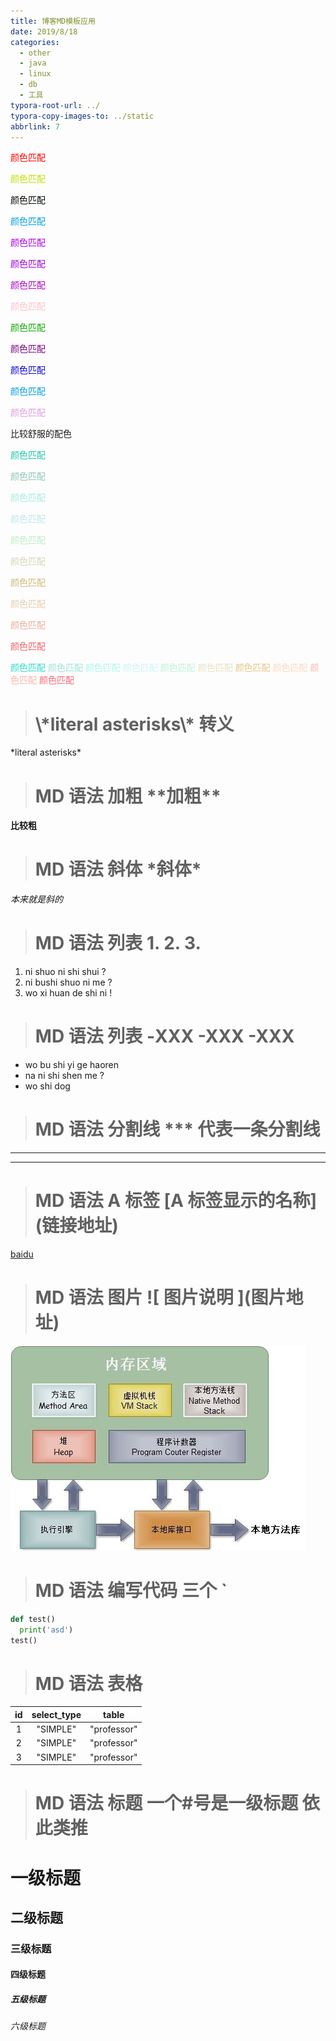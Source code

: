 ```yaml
---
title: 博客MD模板应用
date: 2019/8/18
categories:
  - other
  - java
  - linux
  - db
  - 工具
typora-root-url: ../
typora-copy-images-to: ../static
abbrlink: 7
---
```




<font color = red >颜色匹配</font>

<font color = cherry >颜色匹配</font>

<font color = jam >颜色匹配</font>

<font color = granet >颜色匹配</font>

<font color = brike >颜色匹配</font>

<font color = apple >颜色匹配</font>

<font color = blood >颜色匹配</font>

<font color = pink >颜色匹配</font>

<font color = peach >颜色匹配</font>

<font color = purple >颜色匹配</font>

<font color = mauve >颜色匹配</font>

<font color = grape >颜色匹配</font>

<font color = plum >颜色匹配</font>



比较舒服的配色



<font color = #19CAAD >颜色匹配</font>

<font color = 8CC7B5 >颜色匹配</font>

<font color = A0EEE1 >颜色匹配</font>

<font color = BEE7E9 >颜色匹配</font>

<font color = BEEDC7 >颜色匹配</font>



<font color = D6D5B7 >颜色匹配</font>

<font color = D1BA74 >颜色匹配</font>

<font color = E6CEAC >颜色匹配</font>

<font color = ECAD9E >颜色匹配</font>

<font color = F4606C >颜色匹配</font>



<font color= #2ae0c8 > 颜色匹配 </font> 
<font color= #a2e1d4 > 颜色匹配 </font>
<font color= #acf6ef > 颜色匹配 </font>
<font color= #cbf5fb > 颜色匹配 </font>
<font color= #bdf3d4 > 颜色匹配 </font>
<font color= #e6e2c3 > 颜色匹配 </font>
<font color= #e3c887 > 颜色匹配 </font>
<font color= #fad8be > 颜色匹配 </font>
<font color= #fbb8ac > 颜色匹配 </font>
<font color= #fe6673 > 颜色匹配 </font>



> # \\\*literal asterisks\\\* 转义

\*literal asterisks\*

> # MD 语法 加粗 \*\*加粗\*\*

**比较粗**

> # MD 语法 斜体 \*斜体\*

_本来就是斜的_

> # MD 语法 列表 1. 2. 3.

1. ni shuo ni shi shui ?
2. ni bushi shuo ni me ?
3. wo xi huan de shi ni !

> # MD 语法 列表 -XXX -XXX -XXX

- wo bu shi yi ge haoren
- na ni shi shen me ?
- wo shi dog

> # MD 语法 分割线 \*\*\* 代表一条分割线

---

---

> # MD 语法 A 标签 \[A 标签显示的名称]\(链接地址)

[baidu](http://www.baidu.com)

> # MD 语法 图片 \!\[ 图片说明 ](图片地址)

![img](/static/jvm.jpeg)

> # MD 语法 编写代码 三个 `

```python
def test()
  print('asd')
test()

```

> # MD 语法 表格

| id  | select_type |    table    |
| :-: | :---------: | :---------: |
|  1  |  "SIMPLE"   | "professor" |
|  2  |  "SIMPLE"   | "professor" |
|  3  |  "SIMPLE"   | "professor" |

> # MD 语法 标题 一个#号是一级标题 依此类推

# 一级标题

## 二级标题

### 三级标题

#### 四级标题

##### 五级标题

###### 六级标题
